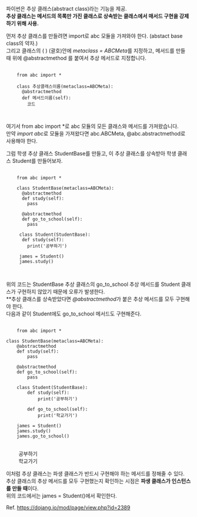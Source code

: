 파이썬은 추상 클래스(abstract class)라는 기능을 제공.    
**추상 클래스는 메서드의 목록만 가진 클래스로 상속받는 클래스에서 매서드 구현을 강제하기 위해 사용.**   
    
먼저 추상 클래스를 만들려면 import로 abc 모듈을 가져와야 한다. (abstact base class의 약자.)    
그리고 클래스의 ( ) (괄호)안에 *metaclass = ABCMeta*를 지정하고, 메서드를 만들 때 위에 @abstractmethod 를 붙여서 추상 메서드로 지정합니다.    
    
<pre>
  <code>
    from abc import *
    
    class 추상클래스이름(metaclass=ABCMeta):
      @abstractmethod
      def 메서드이름(self):
        코드
    
  </code>
</pre>
    
여기서 from abc import *로 abc 모듈의 모든 클래스와 메서드를 가져왔습니다.     
만약 *import abc*로 모듈을 가져왔다면 abc.ABCMeta, @abc.abstractmethod로 사용해야 한다.     
      
그럼 학생 추상 클래스 StudentBase를 만들고, 이 추상 클래스를 상속받아 학생 클래스 Student를 만들어보자.      

<pre>
  <code>
    from abc import *
    
    class StudentBase(metaclass=ABCMeta):
      @abstractmethod
      def study(self):
        pass
        
      @abstractmethod
      def go_to_school(self):
        pass
        
     class Student(StudentBase):
      def study(self):
        print('공부하기')
        
     james = Student()
     james.study()
   </code>
 </pre>
    
 위의 코드는 StudentBase 추상 클래스의 go_to_school 추상 메서드를 Student 클래스가 구현하지 않았기 때문에 오류가 발생한다.    
 **추상 클래스를 상속받았다면 *@abstractmethod*가 붙은 추상 메서드를 모두 구현해야 한다.   
 다음과 같이 Student에도 go_to_school 메서드도 구현해준다.    
    
 <pre>
  <code>
    from abc import *
 
class StudentBase(metaclass=ABCMeta):
    @abstractmethod
    def study(self):
        pass
 
    @abstractmethod
    def go_to_school(self):
        pass
 
    class Student(StudentBase):
        def study(self):
            print('공부하기')

        def go_to_school(self):
            print('학교가기')

    james = Student()
    james.study()
    james.go_to_school()
    </code>
    
    공부하기
    학교가기
</pre>

이처럼 추상 클래스는 파생 클래스가 반드시 구현해야 하는 메서드를 정해줄 수 있다.     
추상 클래스의 추상 메서드를 모두 구현했는지 확인하는 시점은 **파생 클래스가 인스턴스를 만들 때**이다.   
위의 코드에서는 james = Student()에서 확인한다.      
   
    
Ref. 
    https://dojang.io/mod/page/view.php?id=2389
